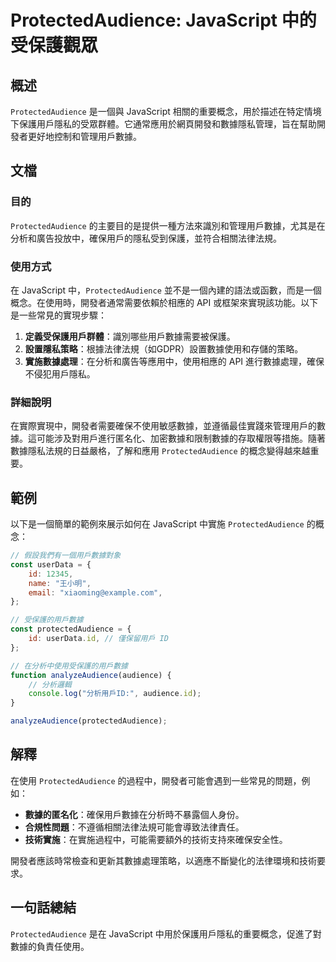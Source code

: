<!--
Meta Description: # ProtectedAudience: JavaScript 中的受保護觀眾 ## 概述 `ProtectedAudience` 是一個與 JavaScript 相關的重要概念，用於描述在特定情境下保護用戶隱私的受眾群體。它通常應用於網頁開發和數據隱私管理，旨在幫助開發者更好地控制和管理用戶數據。...
Meta Keywords: protectedaudience, javascript, api, const, userdata
-->

# ProtectedAudience: JavaScript 中的受保護觀眾

## 概述
`ProtectedAudience` 是一個與 JavaScript 相關的重要概念，用於描述在特定情境下保護用戶隱私的受眾群體。它通常應用於網頁開發和數據隱私管理，旨在幫助開發者更好地控制和管理用戶數據。

## 文檔
### 目的
`ProtectedAudience` 的主要目的是提供一種方法來識別和管理用戶數據，尤其是在分析和廣告投放中，確保用戶的隱私受到保護，並符合相關法律法規。

### 使用方式
在 JavaScript 中，`ProtectedAudience` 並不是一個內建的語法或函數，而是一個概念。在使用時，開發者通常需要依賴於相應的 API 或框架來實現該功能。以下是一些常見的實現步驟：

1. **定義受保護用戶群體**：識別哪些用戶數據需要被保護。
2. **設置隱私策略**：根據法律法規（如GDPR）設置數據使用和存儲的策略。
3. **實施數據處理**：在分析和廣告等應用中，使用相應的 API 進行數據處理，確保不侵犯用戶隱私。

### 詳細說明
在實際實現中，開發者需要確保不使用敏感數據，並遵循最佳實踐來管理用戶的數據。這可能涉及對用戶進行匿名化、加密數據和限制數據的存取權限等措施。隨著數據隱私法規的日益嚴格，了解和應用 `ProtectedAudience` 的概念變得越來越重要。

## 範例
以下是一個簡單的範例來展示如何在 JavaScript 中實施 `ProtectedAudience` 的概念：

```javascript
// 假設我們有一個用戶數據對象
const userData = {
    id: 12345,
    name: "王小明",
    email: "xiaoming@example.com",
};

// 受保護的用戶數據
const protectedAudience = {
    id: userData.id, // 僅保留用戶 ID
};

// 在分析中使用受保護的用戶數據
function analyzeAudience(audience) {
    // 分析邏輯
    console.log("分析用戶ID:", audience.id);
}

analyzeAudience(protectedAudience);
```

## 解釋
在使用 `ProtectedAudience` 的過程中，開發者可能會遇到一些常見的問題，例如：

- **數據的匿名化**：確保用戶數據在分析時不暴露個人身份。
- **合規性問題**：不遵循相關法律法規可能會導致法律責任。
- **技術實施**：在實施過程中，可能需要額外的技術支持來確保安全性。

開發者應該時常檢查和更新其數據處理策略，以適應不斷變化的法律環境和技術要求。

## 一句話總結
`ProtectedAudience` 是在 JavaScript 中用於保護用戶隱私的重要概念，促進了對數據的負責任使用。